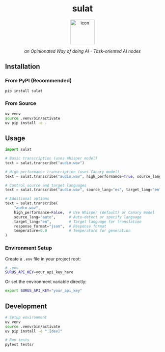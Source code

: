 <div align="center">
  <h1>sulat</h1>
  <img src="public/icon.png" alt="icon" width="80" height="80">
  <p><em>an Opinionated Way of doing AI - Task-oriented AI nodes </em></p>
</div>

## Installation

### From PyPI (Recommended)

```bash
pip install sulat
```

### From Source

```bash
uv venv
source .venv/bin/activate
uv pip install -e .
```

## Usage

```python
import sulat

# Basic transcription (uses Whisper model)
text = sulat.transcribe("audio.wav")

# High performance transcription (uses Canary model)
text = sulat.transcribe("audio.wav", high_performance=True, source_lang="es")

# Control source and target languages
text = sulat.transcribe("audio.wav", source_lang="es", target_lang="en")

# Additional options
text = sulat.transcribe(
    "audio.wav",
    high_performance=False,  # Use Whisper (default) or Canary model
    source_lang="auto",      # Auto-detect or specify language
    target_lang="en",        # Target language for translation
    response_format="json",  # Response format
    temperature=0.0          # Temperature for generation
)
```

### Environment Setup

Create a `.env` file in your project root:

```bash
# .env
SURUS_API_KEY=your_api_key_here
```

Or set the environment variable directly:
```bash
export SURUS_API_KEY="your_api_key"
```

## Development

```bash
# Setup environment
uv venv
source .venv/bin/activate
uv pip install -e ".[dev]"

# Run tests
pytest tests/
```